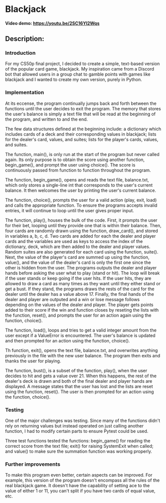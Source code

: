 # __Blackjack__
#### Video demo: https://youtu.be/2SC16Yl2Wqs
## Description:
### Introduction
For my CS50p final project, I decided to create a simple, text-based version
of the popular card game, blackjack. My inspiration came from a Discord bot that
allowed users in a group chat to gamble points with games like blackjack and I
wanted to create my own version, purely in Python.

### Implementation
At its eccense, the program continually jumps back and forth between the functions
until the user decides to exit the program. The memory that stores the user's
balance is simply a text file that will be read at the beginning of the program,
and written to and the end.

The few data structures defined at the beginning include: a dictionary which includes
cards of a deck and their corresponding values in blackjack; lists for the dealer's
card, values, and suites; lists for the player's cards, values, and suites.

The function, main(), is only run at the start of the program but never called again.
Its only purpose is to obtain the score using another function, begin_game(), and
prompt the user using choice(). The score is continuously passed from function to
function throughout the program.

The function, begin_game(), opens and reads the text file, balance.txt, which only
stores a single-line int that corresponds to the user's current balance. It then
welcomes the user by printing the user's current balance.

The function, choice(), prompts the user for a valid action (play, exit, load) and
calls the appropriate function. To ensure the programs accepts invalid entries, it
will continue to loop until the user gives proper input.

The function, play(), houses the bulk of the code. First, it prompts the user for
their bet, looping until they provide one that is within their balance. Then, four
cards are randomly drawn using the function, draw_card(), and stored in variables
a, b, c, d. Two cards are added for each the dealer and player cards and the variables
are used as keys to access the index of the dictionary, deck, which are then added
to the dealer and player values. Random suites are also generated for each card using
the function, suite(). Next, the value of the player's card are summed up using the
function, value(), and the value of the dealer's card is only the first one since
the other is hidden from the user. The programs outputs the dealer and player hands
before asking the user what to play (stand or hit). The loop will break if the user
stands or keep going if the user hits. If the user hits, they are allowed to draw a
card as many times as they want until they either stand or get a bust. If they stand,
the programs draws the rests of the card for the dealer until the dealer has a value
above 17. Finally, the final hands of the dealer and player are outputed and a win
or lose message follows depending on the values of the dealer and player. The player
gets points added to their score if the win and function closes by reseting the lists
with the function, reset(), and prompts the user for an action again using the
function, choice().

The function, load(), loops and tries to get a valid integer amount from the user
except if a ValueError is encountered. The user's balance is updated and then prompted
for an action using the function, choice().

Th function, exit(), opens the text file, balance.txt, and overwrites anything
previously in the file with the new user balance. The program then exits and thanks
the user for playing.

The function, bust(), is a subset of the function, play(), when the user decides to
hit and gets a value over 21. When this happens, the rest of the dealer's deck is
drawn and both of the final dealer and player hands are displayed. A message states
that the user has lost and the lists are reset using the function, reset(). The user
is then prompted for an action using the function, choice().

### Testing
One of the major challenges was testing. Since many of the functions didn't rely on
returning values but instead operated on just calling another function, I had to
modify certain parts to ensure Pytest could be used.

Three test functions tested the functions: begin_game() for reading the correct score
from the text file; exit() for raising SystemExit when called; and value() to make sure
the summation function was working properly.

### Further improvements
To make this program even better, certain aspects can be improved. For example, this
version of the program doesn't encompass all the rules of the real blackjack game. It
doesn't have the capability of setting ace to the value of either 1 or 11, you can't
split if you have two cards of equal value, etc.